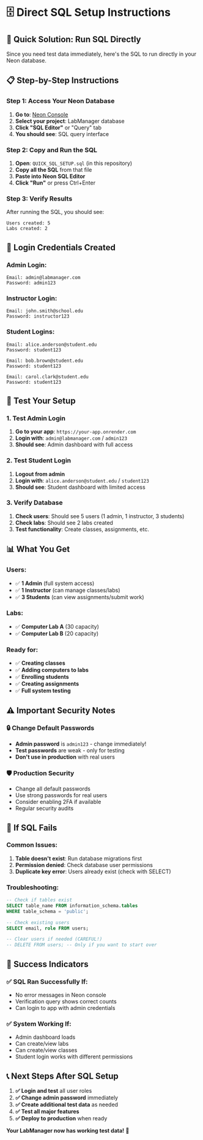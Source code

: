 # 🗄️ Direct SQL Setup Instructions

## 🎯 **Quick Solution: Run SQL Directly**

Since you need test data immediately, here's the SQL to run directly in your Neon database.

## 📋 **Step-by-Step Instructions**

### Step 1: Access Your Neon Database
1. **Go to**: [Neon Console](https://console.neon.tech)
2. **Select your project**: LabManager database
3. **Click "SQL Editor"** or "Query" tab
4. **You should see**: SQL query interface

### Step 2: Copy and Run the SQL
1. **Open**: `QUICK_SQL_SETUP.sql` (in this repository)
2. **Copy all the SQL** from that file
3. **Paste into Neon SQL Editor**
4. **Click "Run"** or press Ctrl+Enter

### Step 3: Verify Results
After running the SQL, you should see:
```
Users created: 5
Labs created: 2
```

## 🔐 **Login Credentials Created**

### Admin Login:
```
Email: admin@labmanager.com
Password: admin123
```

### Instructor Login:
```
Email: john.smith@school.edu
Password: instructor123
```

### Student Logins:
```
Email: alice.anderson@student.edu
Password: student123

Email: bob.brown@student.edu
Password: student123

Email: carol.clark@student.edu
Password: student123
```

## 🚀 **Test Your Setup**

### 1. Test Admin Login
1. **Go to your app**: `https://your-app.onrender.com`
2. **Login with**: `admin@labmanager.com` / `admin123`
3. **Should see**: Admin dashboard with full access

### 2. Test Student Login
1. **Logout from admin**
2. **Login with**: `alice.anderson@student.edu` / `student123`
3. **Should see**: Student dashboard with limited access

### 3. Verify Database
1. **Check users**: Should see 5 users (1 admin, 1 instructor, 3 students)
2. **Check labs**: Should see 2 labs created
3. **Test functionality**: Create classes, assignments, etc.

## 📊 **What You Get**

### Users:
- ✅ **1 Admin** (full system access)
- ✅ **1 Instructor** (can manage classes/labs)
- ✅ **3 Students** (can view assignments/submit work)

### Labs:
- ✅ **Computer Lab A** (30 capacity)
- ✅ **Computer Lab B** (20 capacity)

### Ready for:
- ✅ **Creating classes**
- ✅ **Adding computers to labs**
- ✅ **Enrolling students**
- ✅ **Creating assignments**
- ✅ **Full system testing**

## ⚠️ **Important Security Notes**

### 🔒 **Change Default Passwords**
- **Admin password** is `admin123` - change immediately!
- **Test passwords** are weak - only for testing
- **Don't use in production** with real users

### 🛡️ **Production Security**
- Change all default passwords
- Use strong passwords for real users
- Consider enabling 2FA if available
- Regular security audits

## 🔧 **If SQL Fails**

### Common Issues:
1. **Table doesn't exist**: Run database migrations first
2. **Permission denied**: Check database user permissions
3. **Duplicate key error**: Users already exist (check with SELECT)

### Troubleshooting:
```sql
-- Check if tables exist
SELECT table_name FROM information_schema.tables 
WHERE table_schema = 'public';

-- Check existing users
SELECT email, role FROM users;

-- Clear users if needed (CAREFUL!)
-- DELETE FROM users; -- Only if you want to start over
```

## 🎉 **Success Indicators**

### ✅ **SQL Ran Successfully If:**
- No error messages in Neon console
- Verification query shows correct counts
- Can login to app with admin credentials

### ✅ **System Working If:**
- Admin dashboard loads
- Can create/view labs
- Can create/view classes
- Student login works with different permissions

## 📞 **Next Steps After SQL Setup**

1. **✅ Login and test** all user roles
2. **✅ Change admin password** immediately
3. **✅ Create additional test data** as needed
4. **✅ Test all major features**
5. **✅ Deploy to production** when ready

**Your LabManager now has working test data!** 🎯
